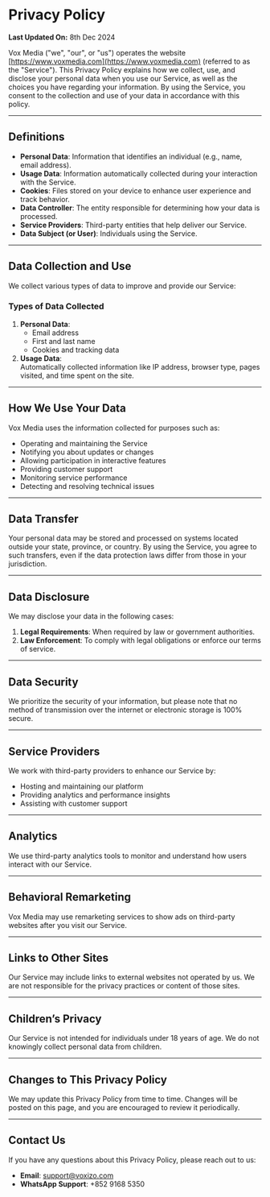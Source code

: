 # Privacy Policy

**Last Updated On:** 8th Dec 2024

Vox Media ("we", "our", or "us") operates the website [https://www.voxmedia.com](https://www.voxmedia.com) (referred to as the "Service"). This Privacy Policy explains how we collect, use, and disclose your personal data when you use our Service, as well as the choices you have regarding your information. By using the Service, you consent to the collection and use of your data in accordance with this policy.

---

## **Definitions**

- **Personal Data**: Information that identifies an individual (e.g., name, email address).
- **Usage Data**: Information automatically collected during your interaction with the Service.
- **Cookies**: Files stored on your device to enhance user experience and track behavior.
- **Data Controller**: The entity responsible for determining how your data is processed.
- **Service Providers**: Third-party entities that help deliver our Service.
- **Data Subject (or User)**: Individuals using the Service.

---

## **Data Collection and Use**

We collect various types of data to improve and provide our Service:

### **Types of Data Collected**

1. **Personal Data**:
   - Email address
   - First and last name
   - Cookies and tracking data
2. **Usage Data**:  
   Automatically collected information like IP address, browser type, pages visited, and time spent on the site.

---

## **How We Use Your Data**

Vox Media uses the information collected for purposes such as:

- Operating and maintaining the Service
- Notifying you about updates or changes
- Allowing participation in interactive features
- Providing customer support
- Monitoring service performance
- Detecting and resolving technical issues

---

## **Data Transfer**

Your personal data may be stored and processed on systems located outside your state, province, or country. By using the Service, you agree to such transfers, even if the data protection laws differ from those in your jurisdiction.

---

## **Data Disclosure**

We may disclose your data in the following cases:

1. **Legal Requirements**: When required by law or government authorities.
2. **Law Enforcement**: To comply with legal obligations or enforce our terms of service.

---

## **Data Security**

We prioritize the security of your information, but please note that no method of transmission over the internet or electronic storage is 100% secure.

---

## **Service Providers**

We work with third-party providers to enhance our Service by:

- Hosting and maintaining our platform
- Providing analytics and performance insights
- Assisting with customer support

---

## **Analytics**

We use third-party analytics tools to monitor and understand how users interact with our Service.

---

## **Behavioral Remarketing**

Vox Media may use remarketing services to show ads on third-party websites after you visit our Service.

---

## **Links to Other Sites**

Our Service may include links to external websites not operated by us. We are not responsible for the privacy practices or content of those sites.

---

## **Children’s Privacy**

Our Service is not intended for individuals under 18 years of age. We do not knowingly collect personal data from children.

---

## **Changes to This Privacy Policy**

We may update this Privacy Policy from time to time. Changes will be posted on this page, and you are encouraged to review it periodically.

---

## **Contact Us**

If you have any questions about this Privacy Policy, please reach out to us:

- **Email**: support@voxizo.com
- **WhatsApp Support**: \+852 9168 5350
